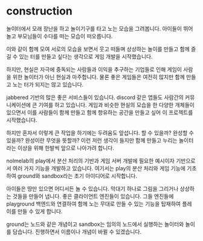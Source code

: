 # construction

놀이터에서 모래 장난을 하고 놀이기구를 타고 노는 모습을 그려봅니다. 
아이들이 뛰어놀고 부모님들이 수다를 떠는 모습이 떠오릅니다. 

이와 같이 함께 모여 서로의 모습을 보면서 웃고 떠들며 상상하는 
놀이를 만들고 함께 즐길 수 있는 터를 만들고 싶다는 생각으로 
게임 개발을 시작했습니다. 

하지만, 현실은 자극에 중독되는 사람들과 이익을 추구하는 기업들로 인해 
게임이 사람을 위한 놀이터가 아닌 현실과 마주합니다. 물론 좋은 
게임들은 여전히 많지만 함께 만들고 노는 터가 되지는 않고 있습니다. 

jabbered 기반의 많은 좋은 서비스들이 있습니다. discord 같은 앱들도 
사람간의 커뮤니케이션에 큰 기여를 하고 있습니다. 게임과 비슷한 
현실의 모습을 한 다양한 개체들이 있으면서 이를 사람들이 함께 
만들고 함께 향유하는 공간을 만들고 싶어 이 프로젝트를 시작했습니다. 

하지만 혼자서 이렇게 큰 작업을 하기에는 두려움도 앞섭니다. 할 수 있을까? 
완성할 수 있을까? 완성이란 무엇을 뜻할까? 이런 저런 생각이 들지만 
함께 만들고 누리는 놀이터라는 이상을 위해 한발씩 앞으로 나아가려 
합니다. 

nolmelab의 play에서 분산 처리의 기반과 게임 서버 개발에 필요한 
예시이자 기반으로서 여러 가지 기능을 개발하고 있습니다. 여기서는 
play의 분산 처리와 게임 기능에 기초하여 ground와 sandbox라는 
초기 아이디어로 시작합니다. 

아이들은 땅만 있으면 어디서든 놀 수 있습니다. 막대기 하나로 그림을 
그리거나 상상하는 것들을 만들어 냅니다. 좋은 클라이언트 엔진들이 
있습니다. 그들 엔진들에 playground 백엔드와 연결하여 함께 노는 
무대로 만들 수 있는 기능을 탑재하여 플레이를 만들 수 있게 합니다. 

ground는 노드와 같은 개념이고 sandbox는 임의의 노드에서 실행하는 
놀이터와 놀이를 담습니다. 진행하면서 이름이나 개념이 바뀔 수 있겠습니다. 







